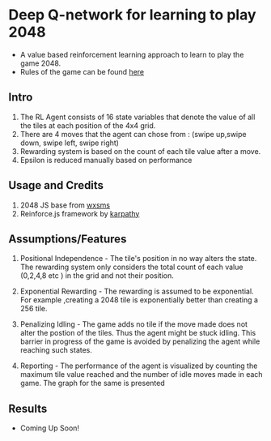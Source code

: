 # Deep Q-network for learning to play 2048

- A value based reinforcement learning approach to learn to play the game 2048.
- Rules of the game can be found [here](https://en.wikipedia.org/wiki/2048_(video_game))

## Intro
1. The RL Agent consists of 16 state variables that denote the value of all the tiles at each position of the 4x4 grid.
2. There are 4 moves that the agent can chose from : (swipe up,swipe down, swipe left, swipe right)
3. Rewarding system is based on the count of each tile value after a move.
4. Epsilon is reduced manually based on performance

## Usage and Credits
1. 2048 JS base from [wxsms](https://github.com/wxsms/jquery-2048/blob/master/index.html)
2. Reinforce.js framework by [karpathy](https://github.com/karpathy/reinforcejs)

## Assumptions/Features
1. Positional Independence - The tile's position in no way alters the state. The rewarding system only considers the total count of each value (0,2,4,8 etc ) in the grid and not their position.

2. Exponential Rewarding - The rewarding is assumed to be exponential. For example ,creating a 2048 tile is exponentially better than creating a 256 tile.

3. Penalizing Idling - The game adds no tile if the move made does not alter the postion of the tiles. Thus the agent might be stuck idling. This barrier in progress of the game is avoided by penalizing the agent while reaching such states.

4. Reporting - The performance of the agent is visualized by counting the maximum tile value reached and the number of idle moves made in each game. The graph for the same is presented

## Results
- Coming Up Soon!
